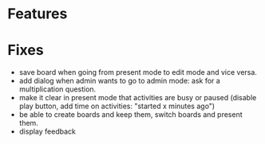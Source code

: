 # Features

# Fixes
- save board when going from present mode to edit mode and vice versa.
- add dialog when admin wants to go to admin mode: ask for a multiplication question.
- make it clear in present mode that activities are busy or paused (disable play button, add time on activities: "started x minutes ago")
- be able to create boards and keep them, switch boards and present them. 
- display feedback
